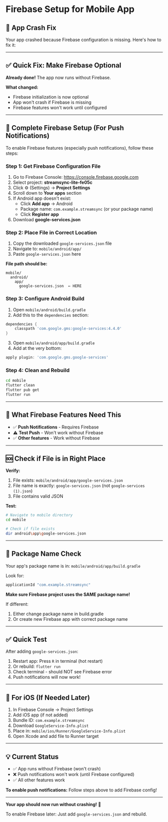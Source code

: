 # Firebase Setup for Mobile App

## 🚨 App Crash Fix

Your app crashed because Firebase configuration is missing. Here's how to fix it:

---

## ✅ Quick Fix: Make Firebase Optional

**Already done!** The app now runs without Firebase.

**What changed:**
- Firebase initialization is now optional
- App won't crash if Firebase is missing
- Firebase features won't work until configured

---

## 🔧 Complete Firebase Setup (For Push Notifications)

To enable Firebase features (especially push notifications), follow these steps:

### Step 1: Get Firebase Configuration File

1. Go to Firebase Console: https://console.firebase.google.com
2. Select project: **streamsync-lite-fe05c**
3. Click ⚙️ (Settings) → **Project Settings**
4. Scroll down to **Your apps** section
5. If Android app doesn't exist:
   - Click **Add app** → Android
   - Package name: `com.example.streamsync` (or your package name)
   - Click **Register app**
6. Download **google-services.json**

### Step 2: Place File in Correct Location

1. Copy the downloaded `google-services.json` file
2. Navigate to: `mobile/android/app/`
3. Paste `google-services.json` here

**File path should be:**
```
mobile/
  android/
    app/
      google-services.json  ← HERE
```

### Step 3: Configure Android Build

1. Open `mobile/android/build.gradle`
2. Add this to the `dependencies` section:

```gradle
dependencies {
    classpath 'com.google.gms:google-services:4.4.0'
}
```

3. Open `mobile/android/app/build.gradle`
4. Add at the very bottom:

```gradle
apply plugin: 'com.google.gms.google-services'
```

### Step 4: Clean and Rebuild

```bash
cd mobile
flutter clean
flutter pub get
flutter run
```

---

## 🎯 What Firebase Features Need This

- ✅ **Push Notifications** - Requires Firebase
- ⚠️ **Test Push** - Won't work without Firebase
- ✅ **Other features** - Work without Firebase

---

## 🆘 Check if File is in Right Place

**Verify:**
1. File exists: `mobile/android/app/google-services.json`
2. File name is exactly: `google-services.json` (not `google-services (1).json`)
3. File contains valid JSON

**Test:**
```bash
# Navigate to mobile directory
cd mobile

# Check if file exists
dir android\app\google-services.json
```

---

## 📝 Package Name Check

Your app's package name is in: `mobile/android/app/build.gradle`

Look for:
```gradle
applicationId "com.example.streamsync"
```

**Make sure Firebase project uses the SAME package name!**

If different:
1. Either change package name in build.gradle
2. Or create new Firebase app with correct package name

---

## ✅ Quick Test

After adding `google-services.json`:

1. Restart app: Press `R` in terminal (hot restart)
2. Or rebuild: `flutter run`
3. Check terminal - should NOT see Firebase error
4. Push notifications will now work!

---

## 🚀 For iOS (If Needed Later)

1. In Firebase Console → Project Settings
2. Add iOS app (if not added)
3. Bundle ID: `com.example.streamsync`
4. Download `GoogleService-Info.plist`
5. Place in: `mobile/ios/Runner/GoogleService-Info.plist`
6. Open Xcode and add file to Runner target

---

## 💡 Current Status

- ✅ App runs without Firebase (won't crash)
- ❌ Push notifications won't work (until Firebase configured)
- ✅ All other features work

**To enable push notifications:** Follow steps above to add Firebase config!

---

**Your app should now run without crashing!** 🎉

To enable Firebase later: Just add `google-services.json` and rebuild.

